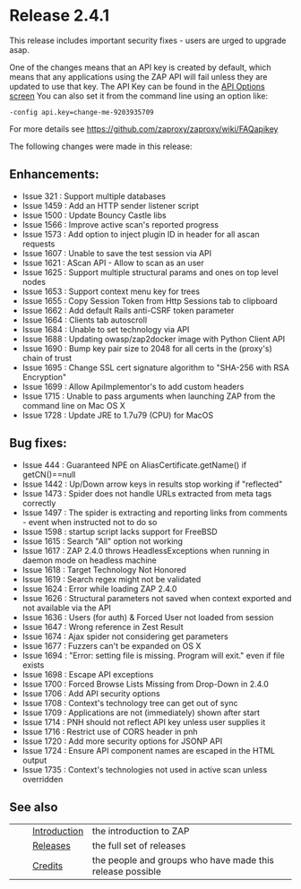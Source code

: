 # Release 2.4.1 #

This release includes important security fixes - users are urged to upgrade asap.

One of the changes means that an API key is created by default, which means that any applications using the ZAP API will fail unless they are updated to use that key.
The API Key can be found in the [API Options screen][]
You can also set it from the command line using an option like:

``````````
-config api.key=change-me-9203935709
``````````


For more details see https://github.com/zaproxy/zaproxy/wiki/FAQapikey


The following changes were made in this release:

## Enhancements: ##

 *  Issue 321 : Support multiple databases
 *  Issue 1459 : Add an HTTP sender listener script
 *  Issue 1500 : Update Bouncy Castle libs
 *  Issue 1566 : Improve active scan's reported progress
 *  Issue 1573 : Add option to inject plugin ID in header for all ascan requests
 *  Issue 1607 : Unable to save the test session via API
 *  Issue 1621 : AScan API - Allow to scan as an user
 *  Issue 1625 : Support multiple structural params and ones on top level nodes
 *  Issue 1653 : Support context menu key for trees
 *  Issue 1655 : Copy Session Token from Http Sessions tab to clipboard
 *  Issue 1662 : Add default Rails anti-CSRF token parameter
 *  Issue 1664 : Clients tab autoscroll
 *  Issue 1684 : Unable to set technology via API
 *  Issue 1688 : Updating owasp/zap2docker image with Python Client API
 *  Issue 1690 : Bump key pair size to 2048 for all certs in the (proxy's) chain of trust
 *  Issue 1695 : Change SSL cert signature algorithm to "SHA-256 with RSA Encryption"
 *  Issue 1699 : Allow ApiImplementor's to add custom headers
 *  Issue 1715 : Unable to pass arguments when launching ZAP from the command line on Mac OS X
 *  Issue 1728 : Update JRE to 1.7u79 (CPU) for MacOS

## Bug fixes: ##

 *  Issue 444 : Guaranteed NPE on AliasCertificate.getName() if getCN()==null
 *  Issue 1442 : Up/Down arrow keys in results stop working if "reflected"
 *  Issue 1473 : Spider does not handle URLs extracted from meta tags correctly
 *  Issue 1497 : The spider is extracting and reporting links from comments - event when instructed not to do so
 *  Issue 1598 : startup script lacks support for FreeBSD
 *  Issue 1615 : Search "All" option not working
 *  Issue 1617 : ZAP 2.4.0 throws HeadlessExceptions when running in daemon mode on headless machine
 *  Issue 1618 : Target Technology Not Honored
 *  Issue 1619 : Search regex might not be validated
 *  Issue 1624 : Error while loading ZAP 2.4.0
 *  Issue 1626 : Structural parameters not saved when context exported and not available via the API
 *  Issue 1636 : Users (for auth) & Forced User not loaded from session
 *  Issue 1647 : Wrong reference in Zest Result
 *  Issue 1674 : Ajax spider not considering get parameters
 *  Issue 1677 : Fuzzers can't be expanded on OS X
 *  Issue 1694 : "Error: setting file is missing. Program will exit." even if file exists
 *  Issue 1698 : Escape API exceptions
 *  Issue 1700 : Forced Browse Lists Missing from Drop-Down in 2.4.0
 *  Issue 1706 : Add API security options
 *  Issue 1708 : Context's technology tree can get out of sync
 *  Issue 1709 : Applications are not (immediately) shown after start
 *  Issue 1714 : PNH should not reflect API key unless user supplies it
 *  Issue 1716 : Restrict use of CORS header in pnh
 *  Issue 1720 : Add more security options for JSONP API
 *  Issue 1724 : Ensure API component names are escaped in the HTML output
 *  Issue 1735 : Context's technologies not used in active scan unless overridden

## See also ##

<table> 
 <tbody>
  <tr>
   <td>&nbsp;&nbsp;&nbsp;&nbsp;</td>
   <td><a href="HelpIntro" rel="nofollow">Introduction</a></td>
   <td>the introduction to ZAP</td>
  </tr> 
  <tr>
   <td>&nbsp;&nbsp;&nbsp;&nbsp;</td>
   <td><a href="HelpReleasesReleases" rel="nofollow">Releases</a></td>
   <td>the full set of releases</td>
  </tr> 
  <tr>
   <td>&nbsp;&nbsp;&nbsp;&nbsp;</td>
   <td><a href="HelpCredits" rel="nofollow">Credits</a></td>
   <td>the people and groups who have made this release possible</td>
  </tr> 
 </tbody>
</table>


[API Options screen]: HelpUiDialogsOptionsApi